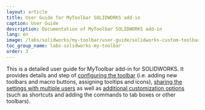 ```yaml
---
layout: article
title: User Guide for MyToolbar SOLIDWORKS add-in
caption: User Guide
description: Documentation of MyToolbar SOLIDWORKS add-in
lang: en
image: /labs/solidworks/my-toolbar/user-guide/solidworks-custom-toolbar.png
toc_group_name: labs-solidworks-my-toolbar
order: 3
---
```

This is a detailed user guide for MyToolbar add-in for SOLIDWORKS. It provides details and step of [configuring the toolbar](configuration) (i.e. adding new toolbars and macro buttons, assigning tooltips and icons), [sharing the settings with multiple users](multi-user) as well as [additional customization options](customization) (such as shortcuts and adding the commands to tab boxes or other toolbars).